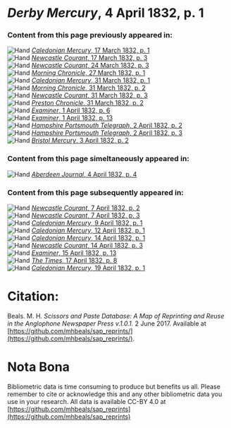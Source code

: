 # *Derby Mercury*, 4 April 1832, p. 1  
  
### Content from this page previously appeared in:  
![Hand](http://scissorsandpaste.net/wp-content/uploads/2017/06/smallhandpointer.png) [*Caledonian Mercury*, 17 March 1832, p. 1](https://mhbeals.github.io/sap_html/Caledonian-Mercury/Caledonian-Mercury-17-March-1832-p-1)  
![Hand](http://scissorsandpaste.net/wp-content/uploads/2017/06/smallhandpointer.png) [*Newcastle Courant*, 17 March 1832, p. 3](https://mhbeals.github.io/sap_html/Newcastle-Courant/Newcastle-Courant-17-March-1832-p-3)  
![Hand](http://scissorsandpaste.net/wp-content/uploads/2017/06/smallhandpointer.png) [*Newcastle Courant*, 24 March 1832, p. 3](https://mhbeals.github.io/sap_html/Newcastle-Courant/Newcastle-Courant-24-March-1832-p-3)  
![Hand](http://scissorsandpaste.net/wp-content/uploads/2017/06/smallhandpointer.png) [*Morning Chronicle*, 27 March 1832, p. 1](https://mhbeals.github.io/sap_html/Morning-Chronicle/Morning-Chronicle-27-March-1832-p-1)  
![Hand](http://scissorsandpaste.net/wp-content/uploads/2017/06/smallhandpointer.png) [*Caledonian Mercury*, 31 March 1832, p. 1](https://mhbeals.github.io/sap_html/Caledonian-Mercury/Caledonian-Mercury-31-March-1832-p-1)  
![Hand](http://scissorsandpaste.net/wp-content/uploads/2017/06/smallhandpointer.png) [*Morning Chronicle*, 31 March 1832, p. 2](https://mhbeals.github.io/sap_html/Morning-Chronicle/Morning-Chronicle-31-March-1832-p-2)  
![Hand](http://scissorsandpaste.net/wp-content/uploads/2017/06/smallhandpointer.png) [*Newcastle Courant*, 31 March 1832, p. 3](https://mhbeals.github.io/sap_html/Newcastle-Courant/Newcastle-Courant-31-March-1832-p-3)  
![Hand](http://scissorsandpaste.net/wp-content/uploads/2017/06/smallhandpointer.png) [*Preston Chronicle*, 31 March 1832, p. 2](https://mhbeals.github.io/sap_html/Preston-Chronicle/Preston-Chronicle-31-March-1832-p-2)  
![Hand](http://scissorsandpaste.net/wp-content/uploads/2017/06/smallhandpointer.png) [*Examiner*, 1 April 1832, p. 6](https://mhbeals.github.io/sap_html/Examiner/Examiner-1-April-1832-p-6)  
![Hand](http://scissorsandpaste.net/wp-content/uploads/2017/06/smallhandpointer.png) [*Examiner*, 1 April 1832, p. 13](https://mhbeals.github.io/sap_html/Examiner/Examiner-1-April-1832-p-13)  
![Hand](http://scissorsandpaste.net/wp-content/uploads/2017/06/smallhandpointer.png) [*Hampshire Portsmouth Telegraph*, 2 April 1832, p. 2](https://mhbeals.github.io/sap_html/Hampshire-Portsmouth-Telegraph/Hampshire-Portsmouth-Telegraph-2-April-1832-p-2)  
![Hand](http://scissorsandpaste.net/wp-content/uploads/2017/06/smallhandpointer.png) [*Hampshire Portsmouth Telegraph*, 2 April 1832, p. 3](https://mhbeals.github.io/sap_html/Hampshire-Portsmouth-Telegraph/Hampshire-Portsmouth-Telegraph-2-April-1832-p-3)  
![Hand](http://scissorsandpaste.net/wp-content/uploads/2017/06/smallhandpointer.png) [*Bristol Mercury*, 3 April 1832, p. 2](https://mhbeals.github.io/sap_html/Bristol-Mercury/Bristol-Mercury-3-April-1832-p-2)  
  
### Content from this page simeltaneously appeared in:  
![Hand](http://scissorsandpaste.net/wp-content/uploads/2017/06/smallhandpointer.png) [*Aberdeen Journal*, 4 April 1832, p. 4](https://mhbeals.github.io/sap_html/Aberdeen-Journal/Aberdeen-Journal-4-April-1832-p-4)  
  
### Content from this page subsequently appeared in:  
![Hand](http://scissorsandpaste.net/wp-content/uploads/2017/06/smallhandpointer.png) [*Newcastle Courant*, 7 April 1832, p. 2](https://mhbeals.github.io/sap_html/Newcastle-Courant/Newcastle-Courant-7-April-1832-p-2)  
![Hand](http://scissorsandpaste.net/wp-content/uploads/2017/06/smallhandpointer.png) [*Newcastle Courant*, 7 April 1832, p. 3](https://mhbeals.github.io/sap_html/Newcastle-Courant/Newcastle-Courant-7-April-1832-p-3)  
![Hand](http://scissorsandpaste.net/wp-content/uploads/2017/06/smallhandpointer.png) [*Caledonian Mercury*, 9 April 1832, p. 1](https://mhbeals.github.io/sap_html/Caledonian-Mercury/Caledonian-Mercury-9-April-1832-p-1)  
![Hand](http://scissorsandpaste.net/wp-content/uploads/2017/06/smallhandpointer.png) [*Caledonian Mercury*, 12 April 1832, p. 1](https://mhbeals.github.io/sap_html/Caledonian-Mercury/Caledonian-Mercury-12-April-1832-p-1)  
![Hand](http://scissorsandpaste.net/wp-content/uploads/2017/06/smallhandpointer.png) [*Caledonian Mercury*, 14 April 1832, p. 1](https://mhbeals.github.io/sap_html/Caledonian-Mercury/Caledonian-Mercury-14-April-1832-p-1)  
![Hand](http://scissorsandpaste.net/wp-content/uploads/2017/06/smallhandpointer.png) [*Newcastle Courant*, 14 April 1832, p. 3](https://mhbeals.github.io/sap_html/Newcastle-Courant/Newcastle-Courant-14-April-1832-p-3)  
![Hand](http://scissorsandpaste.net/wp-content/uploads/2017/06/smallhandpointer.png) [*Examiner*, 15 April 1832, p. 13](https://mhbeals.github.io/sap_html/Examiner/Examiner-15-April-1832-p-13)  
![Hand](http://scissorsandpaste.net/wp-content/uploads/2017/06/smallhandpointer.png) [*The Times*, 17 April 1832, p. 8](https://mhbeals.github.io/sap_html/The-Times/The-Times-17-April-1832-p-8)  
![Hand](http://scissorsandpaste.net/wp-content/uploads/2017/06/smallhandpointer.png) [*Caledonian Mercury*, 19 April 1832, p. 1](https://mhbeals.github.io/sap_html/Caledonian-Mercury/Caledonian-Mercury-19-April-1832-p-1)  


# Citation: 

Beals. M. H. *Scissors and Paste Database: A Map of Reprinting and Reuse in the Anglophone Newspaper Press v.1.0.1.* 2 June 2017. Available at [https://github.com/mhbeals/sap_reprints/](https://github.com/mhbeals/sap_reprints/). 

# Nota Bona

Bibliometric data is time consuming to produce but benefits us all. Please remember to cite or acknowledge this and any other bibliometric data you use in your research. All data is available CC-BY 4.0 at [https://github.com/mhbeals/sap_reprints](https://github.com/mhbeals/sap_reprints)